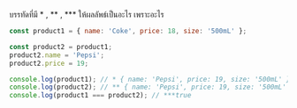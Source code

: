บรรทัดที่มี * , ** , *** ให้ผลลัพธ์เป็นอะไร เพราะอะไร


```js
const product1 = { name: 'Coke', price: 18, size: '500mL' };

const product2 = product1;
product2.name = 'Pepsi';
product2.price = 19;

console.log(product1); // * { name: 'Pepsi', price: 19, size: '500mL' }
console.log(product2); // ** { name: 'Pepsi', price: 19, size: '500mL' }
console.log(product1 === product2); // ***true
```